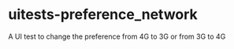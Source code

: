 uitests-preference_network
==========================

A UI test to change the preference from 4G to 3G or from 3G to 4G
